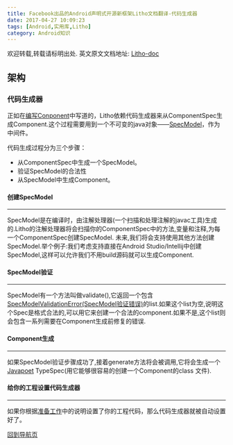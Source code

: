 ```yaml
---
title: Facebook出品的Android声明式开源新框架Litho文档翻译-代码生成器
date: 2017-04-27 10:09:23
tags: [Android,实用库,Litho]
category: Android知识
---
```


欢迎转载,转载请标明出处.
英文原文文档地址: [Litho-doc](http://fblitho.com/docs/codegen)
## 架构
### 代码生成器

</p>
</p>

正如在[编写Conponent](https://shikieiki.github.io/2017/04/27/Facebook%E5%87%BA%E5%93%81%E7%9A%84Android%E5%A3%B0%E6%98%8E%E5%BC%8F%E5%BC%80%E6%BA%90%E6%96%B0%E6%A1%86%E6%9E%B6Litho%E6%96%87%E6%A1%A3%E7%BF%BB%E8%AF%91-%E7%BC%96%E5%86%99Component/)中写道的，Litho依赖代码生成器来从ComponentSpec生成Component.这个过程需要用到一个不可变的java对象——[SpecModel](http://fblitho.com/javadoc/com/facebook/litho/specmodels/model/SpecModel)，作为中间件。

代码生成过程分为三个步骤：
- 从ComponentSpec中生成一个SpecModel。
- 验证SpecModel的合法性
- 从SpecModel中生成Component。

</p>
</p>

#### 创建SpecModel
---
SpecModel是在编译时，由注解处理器(一个扫描和处理注解的javac工具)生成的.Litho的注解处理器将会扫描你的ComponentSpec中的方法,变量和注释,为每一个ComponentSpec创建SpecModel.
未来,我们将会支持使用其他方法创建SpecModel.举个例子:我们考虑支持直接在Android Studio/Intellij中创建SpecModel,这样可以允许我们不用build源码就可以生成Component.

</p>
</p>

#### SpecModel验证
---
SpecModel有一个方法叫做validate(),它返回一个包含[SpecModelValidationError(SpecModel验证错误)](http://fblitho.com/javadoc/com/facebook/litho/specmodels/model/SpecModelValidationError)的list.如果这个list为空,说明这个Spec是格式合法的,可以用它来创建一个合法的component.如果不是,这个list则会包含一系列需要在Component生成前修复的错误.

</p>
</p>

#### Component生成
---
如果SpecModel验证步骤成功了,接着generate方法将会被调用,它将会生成一个[Javapoet](https://github.com/square/javapoet) TypeSpec(用它能够很容易的创建一个Component的class 文件).

</p>
</p>

#### 给你的工程设置代码生成器
---
如果你根据[准备工作](https://shikieiki.github.io/2017/04/27/Facebook%E5%87%BA%E5%93%81%E7%9A%84Android%E5%A3%B0%E6%98%8E%E5%BC%8F%E5%BC%80%E6%BA%90%E6%96%B0%E6%A1%86%E6%9E%B6Litho%E6%96%87%E6%A1%A3%E7%BF%BB%E8%AF%91-%E5%87%86%E5%A4%87%E5%B7%A5%E4%BD%9C/)中的说明设置了你的工程代码，那么代码生成器就被自动设置好了。

</p>
</p>
</p>
</p>

[回到导航页](https://shikieiki.github.io/2017/05/04/Facebook%E5%87%BA%E5%93%81%E7%9A%84Android%E5%A3%B0%E6%98%8E%E5%BC%8F%E5%BC%80%E6%BA%90%E6%96%B0%E6%A1%86%E6%9E%B6Litho%E6%96%87%E6%A1%A3%E7%BF%BB%E8%AF%91-%E6%80%BB%E8%A7%88%E5%92%8C%E5%AF%BC%E8%88%AA/)

</p>
</p>
</p>
</p>